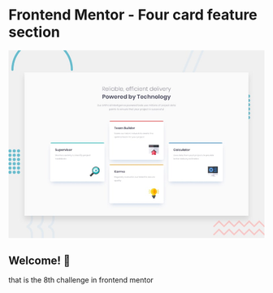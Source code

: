 # Frontend Mentor - Four card feature section

![Design preview for the Four card feature section coding challenge](./design/desktop-preview.jpg)

## Welcome! 👋

that is the 8th challenge in frontend mentor
